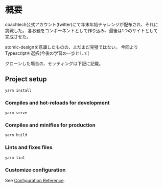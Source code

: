# 概要

coachtech公式アカウント(twitter)にて年末年始チャレンジが配布され、それに挑戦した。
各お題をコンポーネントとして作り込み、最後は1つのサイトとして完成させた。

atomic-designを意識したものの、まだまだ完璧ではない。
今回よりTypescriptを選択(今後の学習の一歩として) 

クローンした場合の、セッティングは下記に記載。

## Project setup
```
yarn install
```

### Compiles and hot-reloads for development
```
yarn serve
```

### Compiles and minifies for production
```
yarn build
```

### Lints and fixes files
```
yarn lint
```

### Customize configuration
See [Configuration Reference](https://cli.vuejs.org/config/).
